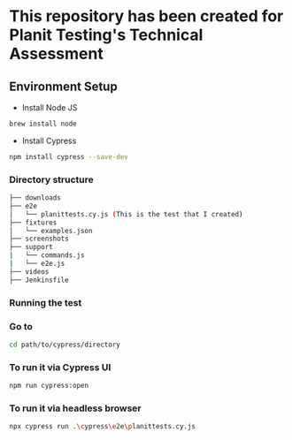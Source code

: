 # This repository has been created for Planit Testing's Technical Assessment

## Environment Setup
- Install Node JS

```sh
brew install node
```

- Install Cypress
```sh
npm install cypress --save-dev
```

### Directory structure

```sh
├── downloads
├── e2e
│   └── planittests.cy.js (This is the test that I created)
├── fixtures
│   └── examples.json
├── screenshots
├── support
|   └── commands.js
|   └── e2e.js
├── videos
├── Jenkinsfile
```

### Running the test

### Go to 

```sh
cd path/to/cypress/directory
```

### To run it via Cypress UI
```sh 
npm run cypress:open
``` 
 
### To run it via headless browser
```sh
npx cypress run .\cypress\e2e\planittests.cy.js
```
